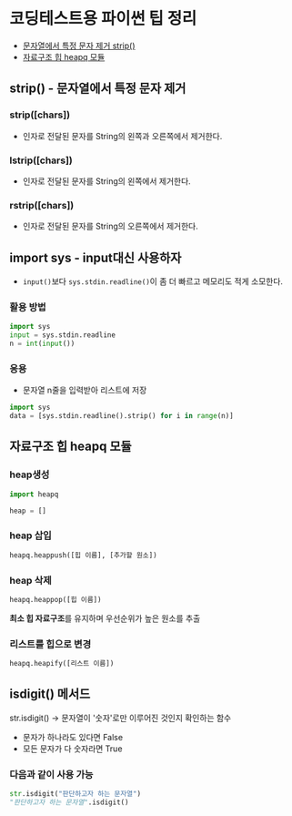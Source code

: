 # 코딩테스트용 파이썬 팁 정리
- [문자열에서 특정 문자 제거 strip()](#strip)
- [자료구조 힙 heapq 모듈](#heapq)

## strip() - 문자열에서 특정 문자 제거 <a id="strip"></a>
### strip([chars])
- 인자로 전달된 문자를 String의 왼쪽과 오른쪽에서 제거한다.

### lstrip([chars])
- 인자로 전달된 문자를 String의 왼쪽에서 제거한다.

### rstrip([chars])
- 인자로 전달된 문자를 String의 오른쪽에서 제거한다.

## import sys - input대신 사용하자
- `input()`보다 `sys.stdin.readline()`이 좀 더 빠르고 메모리도 적게 소모한다.

### 활용 방법
````python
import sys
input = sys.stdin.readline
n = int(input())
````

### 응용
- 문자열 n줄을 입력받아 리스트에 저장
````python
import sys
data = [sys.stdin.readline().strip() for i in range(n)]
````

## 자료구조 힙 heapq 모듈 <a id="heapq"></a>
### heap생성
````python
import heapq

heap = []
````

### heap 삽입
````python
heapq.heappush([힙 이름], [추가할 원소])
````

### heap 삭제
````python
heapq.heappop([힙 이름])
````

**최소 힙 자료구조**를 유지하며 우선순위가 높은 원소를 추출

### 리스트를 힙으로 변경
````python
heapq.heapify([리스트 이름])
````

## isdigit() 메서드
str.isdigit() -> 문자열이 '숫자'로만 이루어진 것인지 확인하는 함수
- 문자가 하나라도 있다면 False
- 모든 문자가 다 숫자라면 True

### 다음과 같이 사용 가능
````python
str.isdigit("판단하고자 하는 문자열")
"판단하고자 하는 문자열".isdigit()


````
